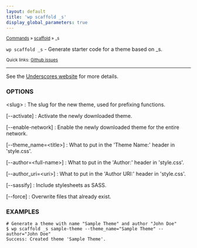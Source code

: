 ```yaml
---
layout: default
title: 'wp scaffold _s'
display_global_parameters: true
---
```


<small>[Commands](/commands/) &raquo; [scaffold](/commands/scaffold/) &raquo; _s</small>

`wp scaffold _s` - Generate starter code for a theme based on _s.

<small>Quick links: <a href="https://github.com/wp-cli/wp-cli/issues?q=is%3Aopen+label%3Acommand%3Ascaffold-_s+sort%3Aupdated-desc">Github issues</a></small>

<hr />

See the [Underscores website](http://underscores.me/) for more details.

### OPTIONS

&lt;slug&gt;
: The slug for the new theme, used for prefixing functions.

[\--activate]
: Activate the newly downloaded theme.

[\--enable-network]
: Enable the newly downloaded theme for the entire network.

[\--theme_name=&lt;title&gt;]
: What to put in the 'Theme Name:' header in 'style.css'.

[\--author=&lt;full-name&gt;]
: What to put in the 'Author:' header in 'style.css'.

[\--author_uri=&lt;uri&gt;]
: What to put in the 'Author URI:' header in 'style.css'.

[\--sassify]
: Include stylesheets as SASS.

[\--force]
: Overwrite files that already exist.

### EXAMPLES

    # Generate a theme with name "Sample Theme" and author "John Doe"
    $ wp scaffold _s sample-theme --theme_name="Sample Theme" --author="John Doe"
    Success: Created theme 'Sample Theme'.



